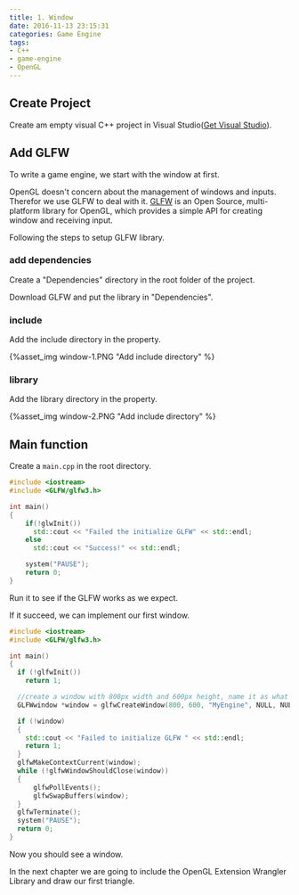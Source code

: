 ```yaml
---
title: 1. Window
date: 2016-11-13 23:15:31
categories: Game Engine
tags:
- C++
- game-engine
- OpenGL
---
```


## Create Project

Create am empty visual C++ project in Visual Studio([Get Visual Studio](https://www.visualstudio.com/downloads/)).

## Add GLFW

To write a game engine, we start with the window at first.

OpenGL doesn't concern about the management of windows and inputs. Therefor we use
GLFW to deal with it. [GLFW](http://www.glfw.org/) is an Open Source, multi-platform library for OpenGL, which provides a simple API for creating window and receiving input.

Following the steps to setup GLFW library.

### add dependencies

Create a "Dependencies" directory in the root folder of the project.

Download GLFW and put the library in "Dependencies".

### include

Add the include directory in the property.

{%asset_img window-1.PNG "Add include directory" %}

### library

Add the library directory in the property.

{%asset_img window-2.PNG "Add include directory" %}


## Main function

Create a `main.cpp` in the root directory.


```C++
#include <iostream>
#include <GLFW/glfw3.h>

int main()
{
    if(!glwInit())
      std::cout << "Failed the initialize GLFW" << std::endl;
    else
      std::cout << "Success!" << std::endl;

    system("PAUSE");
    return 0;
}
```

Run it to see if the GLFW works as we expect.

If it succeed, we can implement our first window.

```C++
#include <iostream>
#include <GLFW/glfw3.h>

int main()
{
  if (!glfwInit())
    return 1;

  //create a window with 800px width and 600px height, name it as what you like
  GLFWwindow *window = glfwCreateWindow(800, 600, "MyEngine", NULL, NULL);

  if (!window)
  {
    std::cout << "Failed to initialize GLFW " << std::endl;
    return 1;
  }
  glfwMakeContextCurrent(window);
  while (!glfwWindowShouldClose(window))
  {
      glfwPollEvents();
      glfwSwapBuffers(window);
  }
  glfwTerminate();
  system("PAUSE");
  return 0;
}
```

Now you should see a window.

In the next chapter we are going to include the OpenGL Extension Wrangler Library and draw our first triangle.
